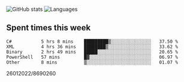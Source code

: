 ![GitHub stats](https://github-readme-stats.vercel.app/api?username=emipa606&theme=github_dark&show_icons=true) 
![Languages](https://github-readme-stats.vercel.app/api/top-langs/?username=emipa606&theme=github_dark&layout=compact)

## Spent times this week
<!--START_SECTION:waka-->

```text
C#           5 hrs 8 mins    █████████▒░░░░░░░░░░░░░░░   37.50 %
XML          4 hrs 36 mins   ████████▒░░░░░░░░░░░░░░░░   33.62 %
Binary       2 hrs 49 mins   █████░░░░░░░░░░░░░░░░░░░░   20.65 %
PowerShell   57 mins         █▓░░░░░░░░░░░░░░░░░░░░░░░   06.97 %
Other        8 mins          ▒░░░░░░░░░░░░░░░░░░░░░░░░   01.07 %
```

<!--END_SECTION:waka-->


26012022/8690260
